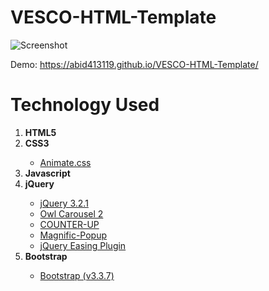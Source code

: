 # VESCO-HTML-Template
![Screenshot](https://github.com/abid413119/VESCO-HTML-Template/blob/master/images/vesco.png)

Demo: https://abid413119.github.io/VESCO-HTML-Template/

# Technology Used
<ol>
  <li><b>HTML5</b></li>
  <li><b>CSS3</b></li>
    <ul>
      <li><a href="https://daneden.github.io/animate.css/">Animate.css</a></li>
    </ul>
  <li><b>Javascript</b></li>
  <li><b>jQuery</b></li>
    <ul>
      <li><a href="http://jquery.com/download/">jQuery 3.2.1</a></li>
      <li><a href="https://owlcarousel2.github.io/OwlCarousel2/">Owl Carousel 2</a></li>
      <li><a href="http://bfintal.github.io/Counter-Up/demo/demo.html">COUNTER-UP</a></li>
      <li><a href="http://dimsemenov.com/plugins/magnific-popup/">Magnific-Popup</a></li>
      <li><a href="http://gsgd.co.uk/sandbox/jquery/easing/">jQuery Easing Plugin</a></li>
    </ul>
  <li><b>Bootstrap</b></li>
    <ul>
      <li><a href="https://getbootstrap.com/docs/3.3/getting-started/">Bootstrap (v3.3.7)</a></li>
    </ul>
</ol>


